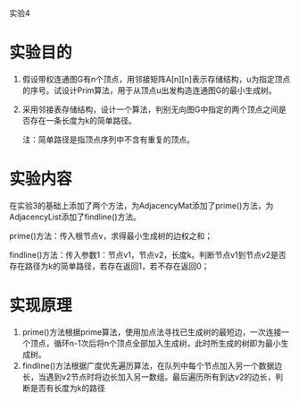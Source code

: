 实验4

# 实验目的

1. 假设带权连通图G有n个顶点，用邻接矩阵A[n][n]表示存储结构，u为指定顶点的序号。试设计Prim算法，用于从顶点u出发构造连通图G的最小生成树。

2. 采用邻接表存储结构，设计一个算法，判别无向图G中指定的两个顶点之间是否存在一条长度为k的简单路径。

    注：简单路径是指顶点序列中不含有重复的顶点。

# 实验内容

在实验3的基础上添加了两个方法，为AdjacencyMat添加了prime()方法，为AdjacencyList添加了findline()方法。

prime()方法：传入根节点v，求得最小生成树的边权之和；

 findline()方法：传入参数1：节点v1，节点v2，长度k。判断节点v1到节点v2是否存在路径为k的简单路径，若存在返回1，若不存在返回0；

# 实现原理

1. prime()方法根据prime算法，使用加点法寻找已生成树的最短边，一次连接一个顶点，循环n-1次后将n个顶点全部加入生成树，此时所生成的树即为最小生成树。
2. findline()方法根据广度优先遍历算法，在队列中每个节点加入另一个数据边长，当遇到v2节点时将边长加入另一数组。最后遍历所有到达v2的边长，判断是否有长度为k的路径



